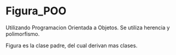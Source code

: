 # Figura_POO

Utilizando Programacion Orientada a Objetos. Se utiliza herencia y polimorfismo.

Figura es la clase padre, del cual derivan mas clases.
